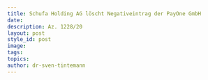 ```yaml
---
title: Schufa Holding AG löscht Negativeintrag der PayOne GmbH
date:
description: Az. 1228/20
layout: post
style_id: post
image:
tags:
topics:
author: dr-sven-tintemann
---
```



